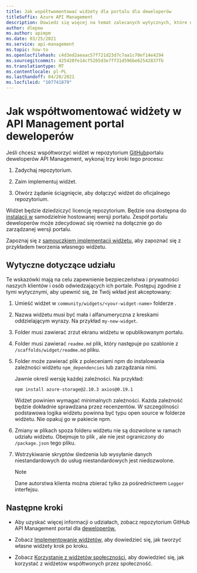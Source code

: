 ```yaml
---
title: Jak współtwomentować widżety dla portalu dla deweloperów
titleSuffix: Azure API Management
description: Dowiedz się więcej na temat zalecanych wytycznych, które należy stosować w przypadku współtwoczenia widżetu API Management repozytorium portalu deweloperów.
author: dlepow
ms.author: apimpm
ms.date: 03/25/2021
ms.service: api-management
ms.topic: how-to
ms.openlocfilehash: c4d3ed2aeaac57f721d23d7c7aa1c70ef14e4294
ms.sourcegitcommit: 425420fe14cf5265d3e7ff31d596be62542837fb
ms.translationtype: MT
ms.contentlocale: pl-PL
ms.lasthandoff: 04/20/2021
ms.locfileid: "107741879"
---
```

# <a name="how-to-contribute-widgets-to-the-api-management-developer-portal"></a>Jak współtwomentować widżety w API Management portal deweloperów

Jeśli chcesz współtworzyć widżet w repozytorium [GitHub](https://github.com/Azure/api-management-developer-portal)portalu deweloperów API Management, wykonaj trzy kroki tego procesu:

1. Zadychaj repozytorium.

1. Zaim implementuj widżet.

1. Otwórz żądanie ściągnięcie, aby dołączyć widżet do oficjalnego repozytorium.

Widżet będzie dziedziczyć licencję repozytorium. Będzie ona dostępna do [instalacji w](developer-portal-use-community-widgets.md) samodzielnie hostowanej wersji portalu. Zespół portalu deweloperów może zdecydować się również na dołącznie go do zarządzanej wersji portalu.

Zapoznaj się z [samouczkiem implementacji widżetu,](developer-portal-implement-widgets.md) aby zapoznać się z przykładem tworzenia własnego widżetu.

## <a name="contribution-guidelines"></a>Wytyczne dotyczące udziału

Te wskazówki mają na celu zapewnienie bezpieczeństwa i prywatności naszych klientów i osób odwiedzających ich portale. Postępuj zgodnie z tymi wytycznymi, aby upewnić się, że Twój wkład jest akceptowany:

1. Umieść widżet w `community/widgets/<your-widget-name>` folderze .

1. Nazwa widżetu musi być mała i alfanumeryczna z kreskami oddzielającym wyrazy. Na przykład `my-new-widget`.

1. Folder musi zawierać zrzut ekranu widżetu w opublikowanym portalu.

1. Folder musi zawierać `readme.md` plik, który następuje po szablonie z `/scaffolds/widget/readme.md` pliku.

1. Folder może zawierać plik z poleceniami npm do instalowania zależności widżetu `npm_dependencies` lub zarządzania nimi.

    Jawnie określ wersję każdej zależności. Na przykład:  

    ```console
    npm install azure-storage@2.10.3 axios@0.19.1
    ```

    Widżet powinien wymagać minimalnych zależności. Każda zależność będzie dokładnie sprawdzana przez recenzentów. W szczególności podstawowa logika widżetu powinna być typu open source w folderze widżetu. Nie opakuj go w pakiecie npm.

1. Zmiany w plikach spoza folderu widżetu nie są dozwolone w ramach udziału widżetu. Obejmuje to plik , ale nie jest ograniczony do `/package.json` tego pliku.

1. Wstrzykiwanie skryptów śledzenia lub wysyłanie danych niestandardowych do usług niestandardowych jest niedozwolone.

    > [!NOTE]
    > Dane autorstwa klienta można zbierać tylko za pośrednictwem `Logger` interfejsu.

## <a name="next-steps"></a>Następne kroki

- Aby uzyskać więcej informacji o udziałach, zobacz repozytorium GitHub API Management portal dla [deweloperów.](https://github.com/Azure/api-management-developer-portal/)

- Zobacz [Implementowanie widżetów,](developer-portal-implement-widgets.md) aby dowiedzieć się, jak tworzyć własne widżety krok po kroku.

- Zobacz [Korzystanie z widżetów społeczności,](developer-portal-use-community-widgets.md) aby dowiedzieć się, jak korzystać z widżetów współtwonych przez społeczność.